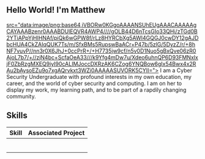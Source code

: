 ## Hello World! I'm Matthew
<a href="https://www.linkedin.com/in/matthew-howard-72b3552b3/">src="data:image/png;base64,iVBORw0KGgoAAAANSUhEUgAAACAAAAAgCAYAAABzenr0AAABDUlEQVR4AWP4////gOLB44D6nTcsGIo33QHi/zTGd0B2YTiAPpYjHIHNAf/piQk6wGPW8f/rLz8HYRCbXg5AWI4GQGJ0cwDY12gAJDbcHUA4CkZAIqQUK7Ts/m/SfxBMs5RupswBaACr+P47b/5zlG/5DyzZ/r/+8hNF7vuvP//nn3r0X6JhJ+0ccPrR+/+H7735jw9cf/n5v0D1Nuo5gBxQve06zR0AjoL7b7/+//zjN4bc+ScfaOeA33///k9Yfg4mDw7u/Xdeo6uhnQP6D93FMNxlxjF0ZbRzgMXEQ9iyI90cALIMJoccDXRzAK6CZog6YNQBow6gIx54Bwx4x2RAu2bAysoEZu9o7xgAQrvkxt3WZi0AAAAASUVORK5CYII="></a>
                                                                                                                            I am a Cyber Security Undergraduate with profound interests in my own education, my career, and the world of cyber security and computing. I am on her to display my work, my learning path, and to be part of a rapdily changing community.                                                   
## Skills


| Skill                                         | Associated Project         |
|-----------------------------------------------|----------------------------|
|          | |
|  | |
|          | |
|      | |
|                | |
|  | |
